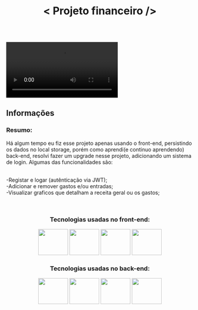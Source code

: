 <h1  align="center">< Projeto financeiro /></h1>

 <br>
 <div align="center">
 </div>
 <br>
 
 <video src="https://user-images.githubusercontent.com/104663666/200150360-c2a18fc8-6ff1-43ca-b11a-a7e542a0475c.mp4"></video>
 <br>
 


<h2>Informações</h2>
  
<h3>Resumo:</h3> Há algum tempo eu fiz esse projeto apenas usando o front-end, persistindo os dados no local storage, porém como aprendi(e continuo aprendendo) back-end, resolvi fazer um upgrade nesse projeto, adicionando um sistema de login. Algumas das funcionalidades são:
<br/>
<br/>

-Registar e logar (autênticação via JWT);<br/>
-Adicionar e remover gastos e/ou entradas;<br/>
-Visualizar graficos que detalham a receita geral ou os gastos;<br/>
  
 <br>
 
<div align="center">
<h3>Tecnologias usadas no front-end:</h3>
 
 <div>
 <img height="70" width="80" src="https://cdn.jsdelivr.net/gh/devicons/devicon/icons/html5/html5-original.svg" />
 <img height="70" width="80" src="https://cdn.jsdelivr.net/gh/devicons/devicon/icons/css3/css3-original.svg" />
 <img height="70" width="80" src="https://cdn.jsdelivr.net/gh/devicons/devicon/icons/javascript/javascript-plain.svg" />
 <img height="70" width="80" src="https://cdn.jsdelivr.net/gh/devicons/devicon/icons/react/react-original.svg" />

 </div>
 
 
 <h3>Tecnologias usadas no back-end:</h3>
 
 <div>
 <img height="70" width="80" src="https://cdn.jsdelivr.net/gh/devicons/devicon/icons/nodejs/nodejs-original.svg" />
 <img height="70" width="80" src="https://cdn.jsdelivr.net/gh/devicons/devicon/icons/mysql/mysql-original-wordmark.svg" />
 <img height="70" width="80" src="https://cdn.jsdelivr.net/gh/devicons/devicon/icons/sequelize/sequelize-original-wordmark.svg" />
 <img height="70" width="80" src="https://cdn.jsdelivr.net/gh/devicons/devicon/icons/heroku/heroku-plain-wordmark.svg" />
 

 

 </div>
 
 
 
 
 
 
 </div>
